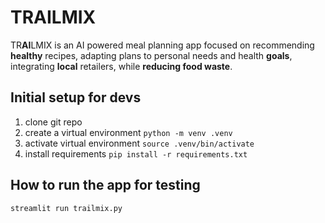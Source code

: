 # TRAILMIX
TR**AI**LMIX is an AI powered meal planning app focused on recommending **healthy** recipes, adapting plans to personal needs and health **goals**, integrating **local** retailers, while **reducing food waste**.

## Initial setup for devs
1. clone git repo
2. create a virtual environment
```python -m venv .venv```
3. activate virtual environment
```source .venv/bin/activate```
4. install requirements
```pip install -r requirements.txt```

## How to run the app for testing
```streamlit run trailmix.py```

